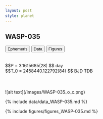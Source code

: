 ```yaml
---
layout: post
style: planet
---
```

<script src="../js/planets.js"></script>

## WASP-035

<!-- Tab links -->
<div class="tab">
<button class="tablinks" onclick="openCity(event, 'Ephemeris')">Ephemeris</button>
<button class="tablinks" onclick="openCity(event, 'Data')">Data</button>
<button class="tablinks" onclick="openCity(event, 'Figures')">Figures</button>
</div>

<!-- Tab content -->
<div id="Ephemeris" class="tabcontent" markdown="1">
<br/><br/>
$$P = 3.1615685(28) $$ day <br/>
$$T_0 = 2458440.122792(84) $$ BJD TDB
<br/><br/>
<br/><br/>
![alt text](/images/WASP-035_o_c.png)
</div>


<div id="Data" class="tabcontent" markdown="1">

{% include data/data_WASP-035.md %}

</div>

<div id="Figures" class="tabcontent" markdown="1">
{% include figures/figures_WASP-035.md %}
</div>


<script src="../js/tabs.js"></script>


